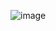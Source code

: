 ![image](https://user-images.githubusercontent.com/100144278/229312191-3e016dfe-cceb-4dba-8a62-cb87d0f8e60f.png)
